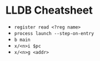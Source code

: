 # LLDB Cheatsheet

* `register read <?reg name>`
* `process launch --step-on-entry`
* `b main`
* `x/<n>i $pc`
* `x/<n>g <addr>`